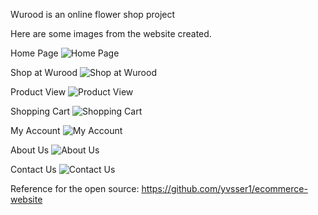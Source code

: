 Wurood is an online flower shop project 

Here are some images from the website created. 

Home Page 
![Home Page](https://user-images.githubusercontent.com/80001459/119236730-ad518000-bb41-11eb-8c41-cefb5a07c483.png)


Shop at Wurood 
![Shop at Wurood](https://user-images.githubusercontent.com/80001459/119236806-1638f800-bb42-11eb-808a-950322aa6d41.png)


Product View
![Product View](https://user-images.githubusercontent.com/80001459/119236816-1d600600-bb42-11eb-9b91-7c09e5363237.png)


Shopping Cart
![Shopping Cart](https://user-images.githubusercontent.com/80001459/119236825-23ee7d80-bb42-11eb-9084-3cd3e5d1591b.png)


My Account 
![My Account](https://user-images.githubusercontent.com/80001459/119236837-35378a00-bb42-11eb-8258-2b3675f9c08a.png)

About Us
![About Us](https://user-images.githubusercontent.com/80001459/119237351-0a026a00-bb45-11eb-8a82-945bfaf894a9.png)


Contact Us
![Contact Us](https://user-images.githubusercontent.com/80001459/119236846-408ab580-bb42-11eb-809e-c008cd82aa33.png)


Reference for the open source:
https://github.com/yvsser1/ecommerce-website
